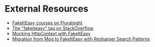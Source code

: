 # External Resources

* [FakeItEasy courses on Pluralsight](http://www.pluralsight.com/tag/fakeiteasy)
* [The "fakeiteasy" tag on StackOverflow](http://stackoverflow.com/questions/tagged/fakeiteasy)
* [Mocking HttpContext with FakeItEasy](http://blog.jonathanchannon.com/2013/04/30/mocking-httpcontext-with-fake-it-easy/)
* [Migration from Moq to FakeItEasy with Resharper Search Patterns](http://www.planetgeek.ch/2013/07/18/migration-from-moq-to-fakeiteasy-with-resharper-search-patterns/)
